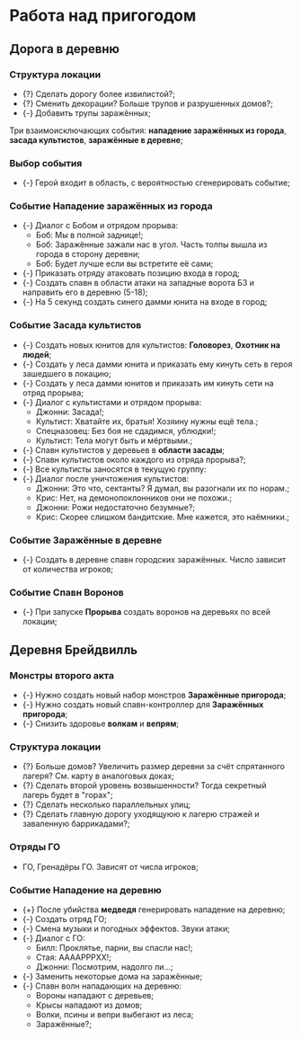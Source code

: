 # Работа над пригогодом

## Дорога в деревню

### Структура локации

* {?} Сделать дорогу более извилистой?;
* {?} Сменить декорации? Больше трупов и разрушенных домов?;
* {-} Добавить трупы заражённых;

Три взаимоисключающих события: **нападение заражённых из города**, **засада культистов**, **заражённые в деревне**;

### Выбор события

* {-} Герой входит в область, с вероятностью сгенерировать событие;

### Событие Нападение заражённых из города

* {-} Диалог с Бобом и отрядом прорыва:
   * Боб: Мы в полной заднице!;
   * Боб: Заражённые зажали нас в угол. Часть толпы вышла из города в сторону деревни;
   * Боб: Будет лучше если вы встретите её сами;
* {-} Приказать отряду атаковать позицию входа в город;
* {-} Создать спавн в области атаки на западные ворота БЗ и направить его в деревню (5-18);
* {-} На 5 секунд создать синего дамми юнита на входе в город;

### Событие Засада культистов

* {-} Создать новых юнитов для культистов: **Головорез**, **Охотник на людей**;
* {-} Создать у леса дамми юнита и приказать ему кинуть сеть в героя зашедшего в локацию;
* {-} Создать у леса дамми юнитов и приказать им кинуть сети на отряд прорыва;
* {-} Диалог с культистами и отрядом прорыва:
   * Джонни: Засада!;
   * Культист: Хватайте их, братья! Хозяину нужны ещё тела.;
   * Спецназовец: Без боя не сдадимся, ублюдки!;
   * Культист: Тела могут быть и мёртвыми.;
* {-} Спавн культистов у деревьев в **области засады**;
* {-} Спавн культистов около каждого из отряда прорыва?;
* {-} Все культисты заносятся в текущую группу:
* {-} Диалог после уничтожения культистов:
   * Джонни: Это что, сектанты? Я думал, вы разогнали их по норам.;
   * Крис: Нет, на демонопоклонников они не похожи.;
   * Джонни: Рожи недостаточно безумные?;
   * Крис: Скорее слишком бандитские. Мне кажется, это наёмники.;

### Событие Заражённые в деревне

* {-} Создать в деревне спавн городских заражённых. Число зависит от количества игроков;

### Событие Спавн Воронов

* {-} При запуске **Прорыва** создать воронов на деревьях по всей локации;

## Деревня Брейдвилль

### Монстры второго акта

* {-} Нужно создать новый набор монстров **Заражённые пригорода**;
* {-} Нужно создать новый спавн-контроллер для **Заражённых пригорода**;
* {-} Снизить здоровье **волкам** и **вепрям**;

### Структура локации

* {?} Больше домов? Увеличить размер деревни за счёт спрятанного лагеря? См. карту в аналоговых доках;
* {?} Сделать второй уровень возвышенности? Тогда секретный лагерь будет в "горах";
* {?} Сделать несколько параллельных улиц;
* {?} Сделать главную дорогу уходящуюю к лагерю стражей и заваленную баррикадами?;

### Отряды ГО

* ГО, Гренадёры ГО. Зависят от числа игроков;

### Событие Нападение на деревню

* {+} После убийства **медведя** генерировать нападение на деревню;
* {-} Создать отряд ГО;
* {-} Смена музыки и погодных эффектов. Звуки атаки;
* {-} Диалог с ГО:
   * Билл: Проклятье, парни, вы спасли нас!;
   * Стая: ААААРРРХХ!;
   * Джонни: Посмотрим, надолго ли...;
* {-} Заменить некоторые дома на заражённые;
* {-} Спавн волн нападающих на деревню:
   * Вороны нападают с деревьев;
   * Крысы нападают из домов;
   * Волки, псины и вепри выбегают из леса;
   * Заражённые?;

